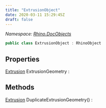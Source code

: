 ```yaml
---
title: "ExtrusionObject"
date: 2020-03-11 15:29:45Z
draft: false
---
```


*Namespace: [Rhino.DocObjects](../)*

```cs
public class ExtrusionObject : RhinoObject
```
## Properties

[Extrusion](/rhinocommon/rhino/geometry/extrusion/) ExtrusionGeometry
: 
## Methods

[Extrusion](/rhinocommon/rhino/geometry/extrusion/) DuplicateExtrusionGeometry()
: 
